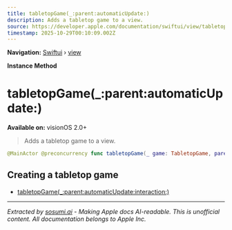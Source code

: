 ```yaml
---
title: tabletopGame(_:parent:automaticUpdate:)
description: Adds a tabletop game to a view.
source: https://developer.apple.com/documentation/swiftui/view/tabletopgame(_:parent:automaticupdate:)
timestamp: 2025-10-29T00:10:09.002Z
---
```


**Navigation:** [Swiftui](/documentation/swiftui) › [view](/documentation/swiftui/view)

**Instance Method**

# tabletopGame(_:parent:automaticUpdate:)

**Available on:** visionOS 2.0+

> Adds a tabletop game to a view.

```swift
@MainActor @preconcurrency func tabletopGame(_ game: TabletopGame, parent: Entity, automaticUpdate: Bool = true) -> some View
```

## Creating a tabletop game

- [tabletopGame(_:parent:automaticUpdate:interaction:)](/documentation/swiftui/view/tabletopgame(_:parent:automaticupdate:interaction:))

---

*Extracted by [sosumi.ai](https://sosumi.ai) - Making Apple docs AI-readable.*
*This is unofficial content. All documentation belongs to Apple Inc.*
